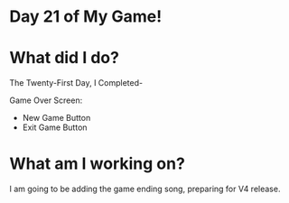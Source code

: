 # Day 21 of My Game!

# What did I do?

The Twenty-First Day, I Completed-

Game Over Screen:

* New Game Button 
* Exit Game Button

# What am I working on? 

I am going to be adding the game ending song, preparing for V4 release.

